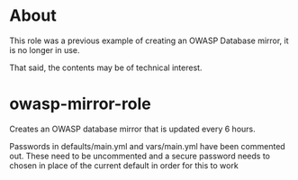 # About

This role was a previous example of creating an OWASP Database mirror, it is no longer in use.

That said, the contents may be of technical interest.


# owasp-mirror-role

Creates an OWASP database mirror that is updated every 6 hours.

Passwords in defaults/main.yml and vars/main.yml have been commented out. These need to be uncommented and a secure password needs to chosen in place of the current default in order for this to work